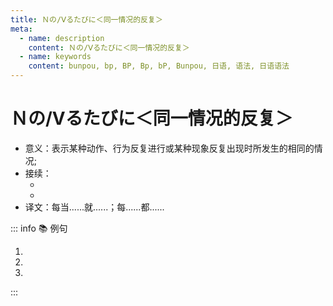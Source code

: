 ```yaml
---
title: Ｎの/Ⅴるたびに＜同一情况的反复＞
meta:
  - name: description
    content: Ｎの/Ⅴるたびに＜同一情况的反复＞
  - name: keywords
    content: bunpou, bp, BP, Bp, bP, Bunpou, 日语, 语法, 日语语法
---
```

  
# Ｎの/Ⅴるたびに＜同一情况的反复＞
  
- 意义：表示某种动作、行为反复进行或某种现象反复出现时所发生的相同的情况;
- 接续：
  - <grammer-content sentence="**动作性名词** + の + たびに" />
  - <grammer-content sentence="**动词原形** + たびに" />
- 译文：每当......就......；每......都......
  
::: info :books: 例句
  
1. <grammer-content sentence='[日本/にほん]のアニメは[中国/ちゅうごく]で**[上映/じょうえい]するたびに**[人気/にんき]を[呼ん/よん]でおり、[中国/ちゅうごく]のアニメも[世界/せかい]から[注目/ちゅうもく]を[集め/あつめ]ている。' trans='日本的动画片每次在中国上映都很受欢迎，中国的动画片也受到了世界的关注。' />
2. <grammer-content sentence='この[写真/しゃしん]を**[見る/みる]たびに**、[昔/むかし]のことを[思い出し/おもいだし]ます。' trans='每次看到这张照片，都会想起以前的事情。' />
3. <grammer-content sentence='[学生/がくせい]たちは、**[大学祭/だいがくさい]のたびに**、いろいろな[模擬店/もぎてん]を[出し/だし]ます。' trans='学生们在每个大学节上都会摆出各种各样的临时小吃部。' />
  
:::
  